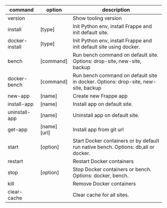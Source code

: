| command        | option       | description                                                                        |
| -------------- | ------------ | ---------------------------------------------------------------------------------- |
| version        |              | Show tooling version                                                               |
| install        | [type]       | Init Python env, install Frappe and init default site.                             |
| docker-install | [type]       | Init Python env, install Frappe and init default site using docker.                |
| bench          | [command]    | Run bench command on default site. Options: drop-site, new-site, backup            |
| docker-bench   | [command]    | Run bench command on default site in docker. Options: drop-site, new-site, backup  |
| new-app        | [name]       | Create new Frappe app                                                              |
| install-app    | [name]       | Install app on default site.                                                       |
| uninstall-app  | [name]       | Uninstall app on default site.                                                     |
| get-app        | [name] [url] | Install app from git url                                                           |
| start          | [option]     | Start Docker containers or by default run native bench. Options: db,all or docker. |
| restart        |              | Restart Docker containers                                                          |
| stop           | [option]     | Stop Docker containers or bench. Options: docker, bench.                           |
| kill           |              | Remove Docker containers                                                           |
| clear-cache    |              | Clear cache for all sites.                                                         |
